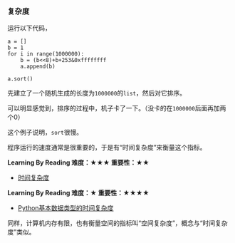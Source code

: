 ### 复杂度

运行以下代码，
```
a = []
b = 1
for i in range(1000000):
    b = (b<<8)+b+253&0xffffffff
    a.append(b)

a.sort()
```
先建立了一个随机生成的长度为`1000000`的`list`，然后对它排序。

可以明显感觉到，排序的过程中，机子卡了一下。（没卡的在`1000000`后面再加两个0）

这个例子说明，`sort`很慢。

程序运行的速度通常是很重要的，于是有“时间复杂度”来衡量这个指标。

**Learning By Reading 难度：★★★ 重要性：★★**
- [时间复杂度](https://www.jianshu.com/p/f4cca5ce055a)

**Learning By Reading 难度：★ 重要性：★★★★**
- [Python基本数据类型的时间复杂度](https://www.jianshu.com/p/a8fa3d31aa40)

同样，计算机内存有限，也有衡量空间的指标叫“空间复杂度”，概念与“时间复杂度”类似。
